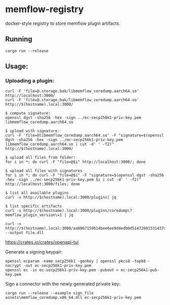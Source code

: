 # memflow-registry

docker-style registry to store memflow plugin artifacts.

## Running

```
cargo run --release
```

## Usage:

### Uploading a plugin:
```
curl -F 'file=@.storage.bak/libmemflow_coredump.aarch64.so' http://localhost:3000/
curl -F 'file=@.storage.bak/libmemflow_coredump.aarch64.so' http://$(hostname).local:3000/

$ compute signature:
openssl dgst -sha256 -hex -sign ../ec-secp256k1-priv-key.pem libmemflow_coredump.aarch64.so

$ upload with signature:
curl -F 'file=@libmemflow_coredump.aarch64.so' -F "signature=$(openssl dgst -sha256 -hex -sign ../ec-secp256k1-priv-key.pem libmemflow_coredump.aarch64.so | cut -d' ' -f2)" http://$(hostname).local:3000/

$ upload all files from folder:
for i in *; do curl -F "file=@$i" http://localhost:3000/; done

$ upload all files with signatures
for i in *; do curl -F "file=@$i" -F "signature=$(openssl dgst -sha256 -hex -sign ../ec-secp256k1-priv-key.pem $i | cut -d' ' -f2)" http://localhost:3000/files; done

$ list all available plugins
curl -v http://$(hostname).local:3000/plugins| jq

$ list specific artifacts
curl -v http://$(hostname).local:3000/plugins/coredump\?memflow_plugin_version\=1 | jq

curl -v http://$(hostname).local:3000/aa8067150b14bee6ee9d4edb0d51472601531437da43cfbc672ddded43641b5d --output file.dll
```

https://crates.io/crates/openapi-tui

Generate a signing keypair:
```
openssl ecparam -name secp256k1 -genkey | openssl pkcs8 -topk8 -nocrypt -out ec-secp256k1-priv-key.pem
openssl ec -in ec-secp256k1-priv-key.pem -pubout > ec-secp256k1-pub-key.pem
```

Sign a connector with the newly generated private key:
```
cargo run --release --example sign_file assets\memflow_coredump.x86_64.dll ec-secp256k1-priv-key.pem
```

